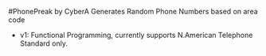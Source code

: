 #PhonePreak by CyberA
Generates Random Phone Numbers based on area code
- v1: Functional Programming, currently supports N.American Telephone Standard only.

